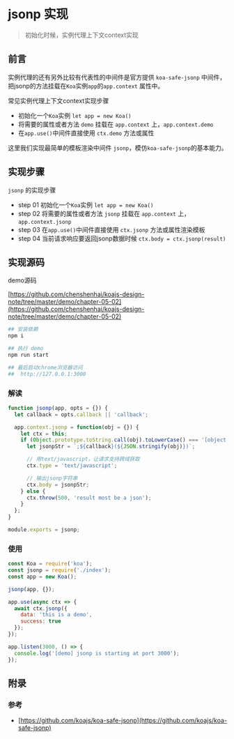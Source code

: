 # jsonp 实现

> 初始化时候，实例代理上下文context实现

## 前言

实例代理的还有另外比较有代表性的中间件是官方提供 `koa-safe-jsonp` 中间件，把jsonp的方法挂载在`Koa`实例`app`的`app.context` 属性中。

常见实例代理上下文context实现步骤

- 初始化一个`Koa`实例 `let app = new Koa()`
- 将需要的属性或者方法 `demo` 挂载在 `app.context` 上，`app.context.demo`
- 在`app.use()`中间件直接使用 `ctx.demo` 方法或属性


这里我们实现最简单的模板渲染中间件 `jsonp`，模仿`koa-safe-jsonp`的基本能力。 

## 实现步骤


`jsonp` 的实现步骤

- step 01 初始化一个`Koa`实例 `let app = new Koa()`
- step 02 将需要的属性或者方法 `jsonp` 挂载在 `app.context` 上，`app.context.jsonp`
- step 03 在`app.use()`中间件直接使用 `ctx.jsonp` 方法或属性渲染模板
- step 04 当前请求响应要返回jsonp数据时候 `ctx.body = ctx.jsonp(result)` 



## 实现源码

demo源码 

[https://github.com/chenshenhai/koajs-design-note/tree/master/demo/chapter-05-02](https://github.com/chenshenhai/koajs-design-note/tree/master/demo/chapter-05-02)

```sh
## 安装依赖
npm i

## 执行 demo
npm run start

## 最后启动chrome浏览器访问
##  http://127.0.0.1:3000

```

### 解读

```js
function jsonp(app, opts = {}) {
  let callback = opts.callback || 'callback';

  app.context.jsonp = function(obj = {}) {
    let ctx = this;
    if (Object.prototype.toString.call(obj).toLowerCase() === '[object object]') {
      let jsonpStr = `;${callback}(${JSON.stringify(obj)})`;

      // 用text/javascript，让请求支持跨域获取
      ctx.type = 'text/javascript';

      // 输出jsonp字符串
      ctx.body = jsonpStr;
    } else {
      ctx.throw(500, 'result most be a json');
    }
  };
}

module.exports = jsonp;

```


### 使用

```js
const Koa = require('koa');
const jsonp = require('./index');
const app = new Koa();

jsonp(app, {});

app.use(async ctx => {
  await ctx.jsonp({
    data: 'this is a demo',
    success: true
  });
});

app.listen(3000, () => {
  console.log('[demo] jsonp is starting at port 3000');
});

```
 


## 附录

### 参考

- [https://github.com/koajs/koa-safe-jsonp](https://github.com/koajs/koa-safe-jsonp)


